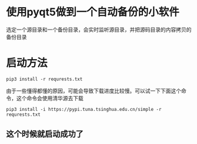 # 使用pyqt5做到一个自动备份的小软件

选定一个源目录和一个备份目录，会实时监听源目录，并把源码目录的内容拷贝的备份目录

# 启动方法
```pip
pip3 install -r requrests.txt
```
由于一些懂得都懂的原因，可能会导致下载进度比较慢。可以试一下下面这个命令，这个命令会使用清华源去下载
```pip
pip3 install -i https://pypi.tuna.tsinghua.edu.cn/simple -r requrests.txt
```
## 这个时候就启动成功了
